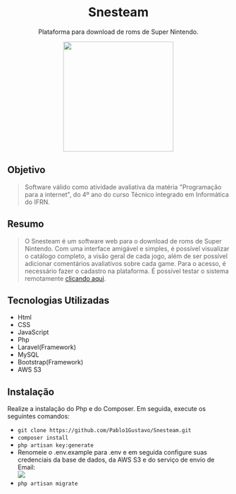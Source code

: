 <h1 align='center'>Snesteam</h1>
<p align="center">Plataforma para download de roms de Super Nintendo.</p>
<p align="center"><a href="https://laravel.com" target="_blank"><img src="https://raw.githubusercontent.com/laravel/art/master/logo-lockup/5%20SVG/2%20CMYK/1%20Full%20Color/laravel-logolockup-cmyk-red.svg" width="250"></a></p>

## Objetivo
>Software válido como atividade avaliativa da matéria "Programação para a internet", do 4º ano do curso Técnico integrado em Informática do IFRN.

## Resumo
>O Snesteam é um software web para o download de roms de Super Nintendo. Com uma interface amigável e simples, é possível visualizar o catálogo completo, a visão geral de cada jogo, além de ser possível adicionar comentários avaliativos sobre cada game. Para o acesso, é necessário fazer o cadastro na plataforma. É possível testar o sistema remotamente [clicando aqui](http://snesteam.herokuapp.com/).

## Tecnologias Utilizadas
 * Html
 * CSS
 * JavaScript
 * Php
 * Laravel(Framework)
 * MySQL
 * Bootstrap(Framework)
 * AWS S3

 ## Instalação
 Realize a instalação do Php e do Composer. Em seguida, execute os seguintes comandos:
 * ``` git clone https://github.com/Pablo1Gustavo/Snesteam.git ```
 * ``` composer install ```
 * ``` php artisan key:generate ```
 * Renomeie o .env.example para .env e em seguida configure suas credenciais da base de dados, da AWS S3 e do serviço de envio de Email:<br>
 <img src='https://user-images.githubusercontent.com/72264674/113461652-cb2d1f00-93f3-11eb-90a0-30d2edfb5e78.png'><br>
 * ``` php artisan migrate ```
